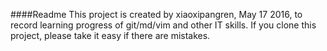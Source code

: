 ####Readme
This project is created by xiaoxipangren, May 17 2016, to record learning progress of  git/md/vim and other IT skills. 
If you clone this project, please take it easy if there are mistakes.
